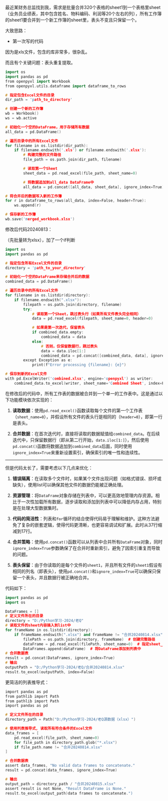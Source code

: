 最近某财务总监找到我，需求是批量合并320个表格的sheet1到一个表格里sheet（业务员业绩表，其中包含姓名、物料编码、利润等20个左右的列），所有工作簿的sheet1要合并到一个新工作簿的sheet里，表头不变且只保留一个。

大致思路：

- 第一次写的代码

因为是xls文件，包含的库非常多，很杂乱。

而且有个关键问题：表头重复提取。

```cpp
import os
import pandas as pd
from openpyxl import Workbook
from openpyxl.utils.dataframe import dataframe_to_rows

# 指定包含Excel文件的目录
dir_path = 'path_to_directory'

# 创建一个新的工作簿
wb = Workbook()
ws = wb.active

# 初始化一个空的DataFrame，用于存储所有数据
all_data = pd.DataFrame()

# 遍历目录中的所有Excel文件
for filename in os.listdir(dir_path):
    if filename.endswith('.xls') or filename.endswith('.xlsx'):
        # 构建完整的文件路径
        file_path = os.path.join(dir_path, filename)

        # 读取第一个Sheet
        sheet_data = pd.read_excel(file_path, sheet_name=0)

        # 将数据追加到all_data DataFrame中
        all_data = pd.concat([all_data, sheet_data], ignore_index=True)

# 将合并后的数据写入新的工作簿
for r in dataframe_to_rows(all_data, index=False, header=True):
    ws.append(r)

# 保存新的工作簿
wb.save('merged_workbook.xlsx')
```

修改后代码20240813：

（先批量转为xlsx），加了一个if判断

```cpp
import os
import pandas as pd

# 指定包含所有Excel文件的目录
directory = 'path_to_your_directory'

# 初始化一个空的DataFrame来存储合并后的数据
combined_data = pd.DataFrame()

# 遍历目录中的所有Excel文件
for filename in os.listdir(directory):
    if filename.endswith(".xlsx"):  
        filepath = os.path.join(directory, filename)
        try:
            # 读取第一个Sheet，跳过表头行（如果所有文件表头完全相同）
            data = pd.read_excel(filepath, sheet_name=0, header=0)

            # 如果是第一次迭代，保留表头
            if combined_data.empty:
                combined_data = data
            else:
                # 否则，仅保留数据行，跳过表头
                data = data.iloc[1:]
                combined_data = pd.concat([combined_data, data], ignore_index=True)
        except Exception as e:
            print(f"Error processing {filename}: {e}")

# 保存到新的Excel文件
with pd.ExcelWriter('combined.xlsx', engine='openpyxl') as writer:
    combined_data.to_excel(writer, sheet_name='Combined Sheet', index=False)
```

在修改后的代码中，所有工作表的数据被合并到一个单一的工作表中。这是通过以下功能模块依次实现的：

1. **读取数据**：使用`pd.read_excel()`函数读取每个文件的第一个工作表（`sheet_name=0`），并假设所有文件的表头行是相同的（`header=0`），即第一行是表头。

2. **合并数据**：在首次迭代时，直接将读取的数据赋值给`combined_data`。在后续迭代中，只保留数据行（即从第二行开始，`data.iloc[1:]`），然后使用`pd.concat()`函数将数据追加到`combined_data`后面，同时使用`ignore_index=True`来重新设置索引，确保索引的唯一性和连续性。

--------------------------------------------------------------------

但是代码太长了，需要考虑以下几点来优化：

1. **错误隔离**：在读取多个文件时，如果某个文件出现问题（如格式错误、损坏或缺失），使用list可以确保其他文件的数据仍能被正确处理。

2. **资源管理**：将`DataFrame`对象存储在列表中，可以更高效地管理内存资源。相比于一次性加载所有数据，逐步读取和添加到列表中可以降低内存占用，特别是在处理大型数据集时。

3. **代码的简洁性**：列表和`for`循环的结合使得代码易于理解和维护。这种方法避免了复杂的嵌套逻辑，使得代码更清晰，也更容易调试和扩展。此时从37行缩减到17行。

4. **合并策略**：使用`pd.concat()`函数可以从列表中合并所有`DataFrame`对象，同时`ignore_index=True`参数确保了在合并时重新索引，避免了因索引重复而导致的问题。

5. **表头保留**：由于你读取的是每个文件的`sheet1`，并且所有文件的`sheet1`假设有相同的列名（即表头），使用`pd.concat()`和`ignore_index=True`可以确保只保留一个表头，并且数据行被正确地合并。

代码如下：

```cpp
import pandas as pd
import os

DataFrames = []
# 定义文件所在的目录
directory = "D:/Python学习-2024/老Q"
# 读取文件的sheet内容插入到list中
for frameName in os.listdir(directory):
    if frameName.endswith(".xlsx") and frameName != "合并20240814.xlsx":
        filePath = os.path.join(directory, frameName)  # 创建完整路径
        dataFrame = pd.read_excel(filePath, sheet_name=0)  # 指定sheet_name为0，读取第一个sheet
        DataFrames.append(dataFrame)  # 将DataFrame添加到列表中
# 合并数据表
result = pd.concat(DataFrames, ignore_index=True)
# 输出
outputPath = "D:/Python学习-2024/老Q/合并20240814.xlsx"
result.to_excel(outputPath, index=False)
```

更简洁的列表推导式：

```c
import pandas as pd
from pathlib import Path
from pathlib import Path
import pandas as pd

# 定义文件所在的目录
directory_path = Path("D:/Python学习-2024/老Q源数据（xlsx）")

# 使用列表推导式, 读取所有符合条件的Excel文件
data_frames = [
    pd.read_excel(file_path, sheet_name=0)
    for file_path in directory_path.glob("*.xlsx")
    if file_path.name != "合并20240814.xlsx"
]

# 合并数据表
assert data_frames, "No valid data frames to concatenate."
result = pd.concat(data_frames, ignore_index=True)

# 输出
output_path = directory_path / "合并20240815.xlsx"
assert result is not None, "Result DataFrame is None."
result.to_excel(output_path)data frames to concatenate.")
```
